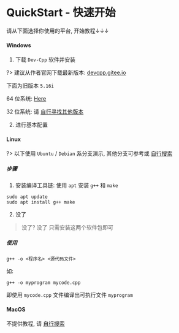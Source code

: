 # QuickStart - 快速开始

请从下面选择你使用的平台, 开始教程↓↓↓

<!-- tabs:start -->

#### Windows

1. 下载 `Dev-Cpp` 软件并安装

?> 建议从作者官网下载最新版本: [devcpp.gitee.io](https://devcpp.gitee.io/)

下面为旧版本 `5.16i`

64 位系统: [Here](https://alist.wyf9.top/alidrive/dl/programs/devcpp/Dev-Cpp-5.16i-x64.exe)

32 位系统: 请 [自行寻找其他版本](https://cn.bing.com/search?q=dev+cpp+32%E4%BD%8D%E5%AE%89%E8%A3%85)

2. 进行基本配置

#### Linux

?> 以下使用 `Ubuntu` / `Debian` 系分支演示, 其他分支可参考或 [自行搜索](https://cn.bing.com/search?q=linux%E6%90%AD%E5%BB%BAc%2B%2B%E7%BC%96%E8%AF%91%E7%8E%AF%E5%A2%83)

##### 步骤

1. 安装编译工具链: 使用 `apt` 安装 `g++` 和 `make`

```shell
sudo apt update
sudo apt install g++ make
```

2. 没了
> 没了? 没了 只需安装这两个软件包即可

##### 使用

```shell
g++ -o <程序名> <源代码文件>
```

如:

```shell
g++ -o myprogram mycode.cpp
```

即使用 `mycode.cpp` 文件编译出可执行文件 `myprogram`

#### MacOS

不提供教程, 请 [自行搜索](https://cn.bing.com/search?q=macos%E6%90%AD%E5%BB%BAc%2B%2B%E7%BC%96%E8%AF%91%E7%8E%AF%E5%A2%83)
<!-- tabs:end -->